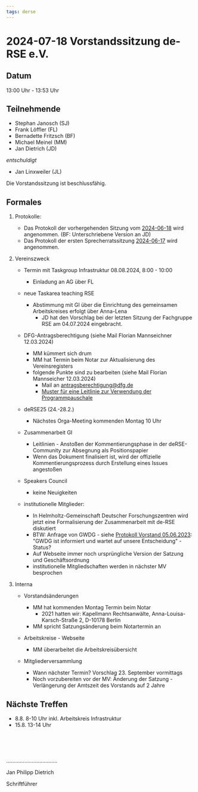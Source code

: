 ```yaml
---
tags: derse
---
```

# 2024-07-18 Vorstandssitzung de-RSE e.V.

## Datum

13:00 Uhr - 13:53 Uhr

## Teilnehmende

- Stephan Janosch (SJ)
- Frank Löffler (FL)
- Bernadette Fritzsch (BF)
- Michael Meinel (MM)
- Jan Dietrich (JD)

*entschuldigt*
- Jan Linxweiler (JL)

Die Vorstandssitzung ist beschlussfähig.

## Formales

1. Protokolle:
    - Das Protokoll der vorhergehenden Sitzung vom [2024-06-18](https://github.com/DE-RSE/protokolle/blob/master/Vorstandssitzungen/2024/Protokoll-Vorstand-deRSE-2024-06-18.md) wird angenommen. (BF: Unterschriebene Version an JD)
    - Das Protokoll der ersten Sprecherratssitzung [2024-06-17](https://github.com/DE-RSE/protokolle/blob/master/Sprecherrat/2024/Protokoll-Sprecherrat-deRSE-2024-06-17.md) wird angenommen. 

2. Vereinszweck
    - Termin mit Taskgroup Infrastruktur 08.08.2024, 8:00 - 10:00 
        - Einladung an AG über FL
    - neue Taskarea teaching RSE 
        - Abstimmung mit GI über die Einrichtung des gemeinsamen Arbeitskreises erfolgt über Anna-Lena
            - JD hat den Vorschlag bei der letzten Sitzung der Fachgruppe RSE am 04.07.2024 eingebracht.

     - DFG-Antragsberechtigung (siehe Mail Florian Mannseichner 12.03.2024)
        - MM kümmert sich drum
        - MM hat Termin beim Notar zur Aktualisierung des Vereinsregisters
        - folgende Punkte sind zu bearbeiten (siehe Mail Florian Mannseicher 12.03.2024)
          - Mail an antragsberechtigung@dfg.de
          - [Muster für eine Leitlinie zur Verwendung der Programmpauschale](https://www.dfg.de/resource/blob/175790/2db808e93eaec36f5265541bba522745/musterleitlinie-data.pdf)
    - deRSE25 (24.-28.2.)
        - Nächstes Orga-Meeting kommenden Montag 10 Uhr
    - Zusammenarbeit GI
        - Leitlinien - Anstoßen der Kommentierungsphase in der deRSE-Community zur Absegnung als Positionspapier
        - Wenn das Dokument finalisiert ist, wird der offizielle Kommentierungsprozess durch Erstellung eines Issues angestoßen
    - Speakers Council
        - keine Neuigkeiten
    - institutionelle Mitglieder: 
        - In Helmholtz-Gemeinschaft Deutscher Forschungszentren wird jetzt eine Formalisierung der Zusammenarbeit mit de-RSE diskutiert
        - BTW: Anfrage von GWDG - siehe [Protokoll Vorstand 05.06.2023](https://github.com/DE-RSE/protokolle/blob/master/Vorstandssitzungen/2023/Protokoll-Vorstand-deRSE-2023-06-05.md): "GWDG ist informiert und wartet auf unsere Entscheidung" - Status?
        - Auf Webseite immer noch ursprüngliche Version der Satzung und Geschäftsordnung 
        - institutionelle Mitgliedschaften werden in nächster MV besprochen
3. Interna
    - Vorstandsänderungen
        - MM hat kommenden Montag Termin beim Notar
            - 2021 hatten wir: Kapellmann Rechtsanwälte, Anna-Louisa-Karsch-Straße 2, D-10178 Berlin
        - MM spricht Satzungsänderung beim Notartermin an
    
    - Arbeitskreise - Webseite 
        - MM überarbeitet die Arbeitskreisübersicht

    - Mitgliederversammlung
        - Wann nächster Termin? Vorschlag 23. September vormittags
        - Noch vorzubereiten vor der MV: Änderung der Satzung - Verlängerung der Amtszeit des Vorstands auf 2 Jahre



## Nächste Treffen

- 8.8. 8-10 Uhr inkl. Arbeitskreis Infrastruktur
- 15.8. 13-14 Uhr

<br />
<br />
<br />

..................................

Jan Philipp Dietrich

Schriftführer
